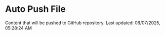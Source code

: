 # Auto Push File

Content that will be pushed to GitHub repository.
Last updated: 08/07/2025, 05:28:24 AM